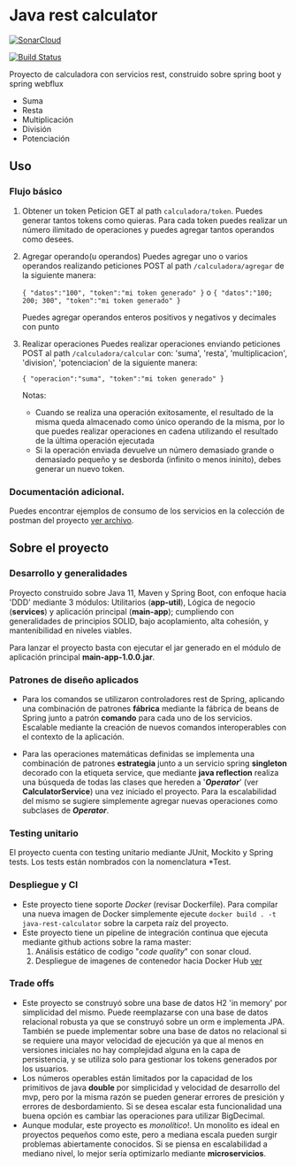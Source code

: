 # Java rest calculator

[![SonarCloud](https://sonarcloud.io/images/project_badges/sonarcloud-white.svg)](https://sonarcloud.io/summary/overall?id=cesarochoa2006_java-rest-calculator)

[![Build Status](https://travis-ci.org/joemccann/dillinger.svg?branch=master)]()

Proyecto de calculadora con servicios rest, construido sobre spring boot y spring webflux

- Suma
- Resta
- Multiplicación
- División
- Potenciación

## Uso
### Flujo básico
1. Obtener un token
   Peticion GET al path `calculadora/token`. Puedes generar tantos tokens como quieras. Para cada token puedes realizar un número ilimitado de operaciones y puedes agregar tantos operandos como desees.
2. Agregar operando(u operandos)
   Puedes agregar uno o varios operandos realizando peticiones POST al path `/calculadora/agregar` de la siguiente manera:

   `{
   "datos":"100",
   "token":"mi token generado"
   }`
   o
   `{
   "datos":"100; 200; 300",
   "token":"mi token generado"
   }`

   Puedes agregar operandos enteros positivos y negativos y decimales con punto

3. Realizar operaciones
   Puedes realizar operaciones enviando peticiones POST al path `/calculadora/calcular` con: 'suma', 'resta', 'multiplicacion', 'division', 'potenciacion' de la siguiente manera:

   `{
   "operacion":"suma",
   "token":"mi token generado"
   }`

   Notas:
    - Cuando se realiza una operación exitosamente, el resultado de la misma queda almacenado como único operando de la misma, por lo que puedes realizar operaciones en cadena utilizando el resultado de la última operación ejecutada
    - Si la operación enviada devuelve un número demasiado grande o demasiado pequeño y se desborda (infinito o menos ininito), debes generar un nuevo token.

### Documentación adicional.

Puedes encontrar ejemplos de consumo de los servicios en la colección de postman del proyecto [ver archivo](https://github.com/cesarochoa2006/java-rest-calculator/blob/master/JavaRestCalculator.postman_collection.json).

## Sobre el proyecto
### Desarrollo y generalidades
Proyecto construido sobre Java 11, Maven y Spring Boot, con enfoque hacia 'DDD' mediante 3 módulos: Utilitarios (**app-util**), Lógica de negocio (**services**) y aplicación principal (**main-app**); cumpliendo con generalidades de principios SOLID, bajo acoplamiento, alta cohesión, y mantenibilidad en niveles viables.

Para lanzar el proyecto basta con ejecutar el jar generado en el módulo de aplicación principal **main-app-1.0.0.jar**.
### Patrones de diseño aplicados
- Para los comandos se utilizaron controladores rest de Spring, aplicando una combinación de patrones **fábrica** mediante la fábrica de beans de Spring junto a patrón **comando** para cada uno de los servicios. Escalable mediante la creación de nuevos comandos interoperables con el contexto de la aplicación.

- Para las operaciones matemáticas definidas se implementa una combinación de patrones **estrategia** junto a un servicio spring **singleton** decorado con la etiqueta service, que mediante **java reflection** realiza una búsqueda de todas las clases que hereden a '***Operator***' (ver **CalculatorService**) una vez iniciado el proyecto. Para la escalabilidad del mismo se sugiere simplemente agregar nuevas operaciones como subclases de ***Operator***.

### Testing unitario
El proyecto cuenta con testing unitario mediante JUnit, Mockito y Spring tests. Los tests están nombrados con la nomenclatura *Test.

### Despliegue y CI
- Este proyecto tiene soporte *Docker* (revisar Dockerfile). Para compilar una nueva imagen de Docker simplemente ejecute `docker build . -t java-rest-calculator` sobre la carpeta raíz del proyecto.
- Este proyecto tiene un pipeline de integración continua que ejecuta mediante github actions sobre la rama master:
    1. Análisis estático de codigo "*code quality*" con sonar cloud.
    2. Despliegue de imagenes de contenedor hacia Docker Hub [ver](https://hub.docker.com/r/cesarochoa2006/java-rest-calculator)

### Trade offs

- Este proyecto se construyó sobre una base de datos H2 'in memory' por simplicidad del mismo. Puede reemplazarse con una base de datos relacional robusta ya que se construyó sobre un orm e implementa JPA. También se puede implementar sobre una base de datos no relacional si se requiere una mayor velocidad de ejecución ya que al menos en versiones iniciales no hay complejidad alguna en la capa de persistencia, y se utiliza solo para gestionar los tokens generados por los usuarios.
- Los números operables están limitados por la capacidad de los primitivos de java **double** por simplicidad y velocidad de desarrollo del mvp, pero por la misma razón se pueden generar errores de presición y errores de desbordamiento.  Si se desea escalar esta funcionalidad una buena opción es cambiar las operaciones para utilizar BigDecimal.
- Aunque modular, este proyecto es *monolítico*!.  Un monolito es ideal en proyectos pequeños como este, pero a mediana escala pueden surgir problemas abiertamente conocidos. Si se piensa en escalabilidad a mediano nivel, lo mejor sería optimizarlo mediante **microservicios**. 

